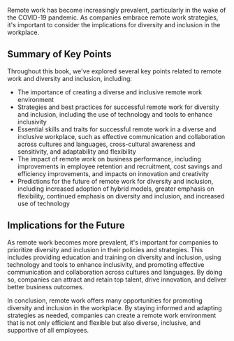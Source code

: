 
Remote work has become increasingly prevalent, particularly in the wake of the COVID-19 pandemic. As companies embrace remote work strategies, it's important to consider the implications for diversity and inclusion in the workplace.

Summary of Key Points
---------------------

Throughout this book, we've explored several key points related to remote work and diversity and inclusion, including:

* The importance of creating a diverse and inclusive remote work environment
* Strategies and best practices for successful remote work for diversity and inclusion, including the use of technology and tools to enhance inclusivity
* Essential skills and traits for successful remote work in a diverse and inclusive workplace, such as effective communication and collaboration across cultures and languages, cross-cultural awareness and sensitivity, and adaptability and flexibility
* The impact of remote work on business performance, including improvements in employee retention and recruitment, cost savings and efficiency improvements, and impacts on innovation and creativity
* Predictions for the future of remote work for diversity and inclusion, including increased adoption of hybrid models, greater emphasis on flexibility, continued emphasis on diversity and inclusion, and increased use of technology

Implications for the Future
---------------------------

As remote work becomes more prevalent, it's important for companies to prioritize diversity and inclusion in their policies and strategies. This includes providing education and training on diversity and inclusion, using technology and tools to enhance inclusivity, and promoting effective communication and collaboration across cultures and languages. By doing so, companies can attract and retain top talent, drive innovation, and deliver better business outcomes.

In conclusion, remote work offers many opportunities for promoting diversity and inclusion in the workplace. By staying informed and adapting strategies as needed, companies can create a remote work environment that is not only efficient and flexible but also diverse, inclusive, and supportive of all employees.
